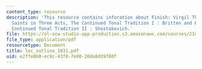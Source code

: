 ```yaml
---
content_type: resource
description: 'This resource contains inforation about Finish: Virgil Thomson,Four
  Saints in Three Acts, The Continued Tonal Tradition I : Britten and Barber, The
  Continued Tonal Tradition II : Shostakovich.'
file: https://ol-ocw-studio-app-production.s3.amazonaws.com/courses/21m-262-modern-music-1900-1960-fall-2006/e2ffe060ec9c43f87e0020da0d39f80f_lec_outline_1031.pdf
file_type: application/pdf
resourcetype: Document
title: lec_outline_1031.pdf
uid: e2ffe060-ec9c-43f8-7e00-20da0d39f80f
---
```

